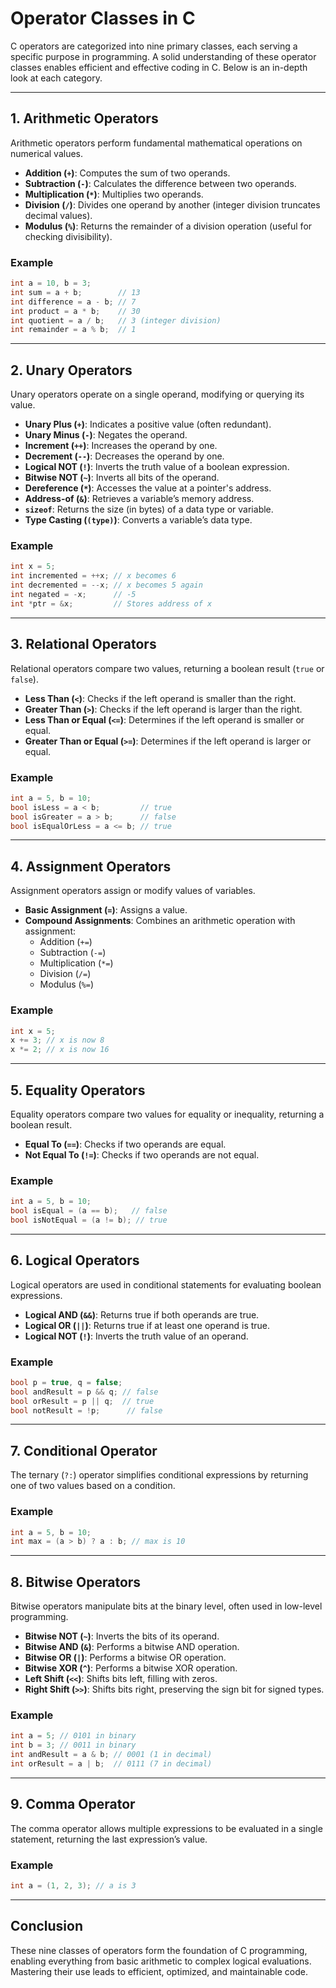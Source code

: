 # Operator Classes in C

C operators are categorized into nine primary classes, each serving a specific purpose in programming. A solid understanding of these operator classes enables efficient and effective coding in C. Below is an in-depth look at each category.

---

## 1. **Arithmetic Operators**

Arithmetic operators perform fundamental mathematical operations on numerical values.

- **Addition (`+`)**: Computes the sum of two operands.
- **Subtraction (`-`)**: Calculates the difference between two operands.
- **Multiplication (`*`)**: Multiplies two operands.
- **Division (`/`)**: Divides one operand by another (integer division truncates decimal values).
- **Modulus (`%`)**: Returns the remainder of a division operation (useful for checking divisibility).

### Example

```c
int a = 10, b = 3;
int sum = a + b;        // 13
int difference = a - b; // 7
int product = a * b;    // 30
int quotient = a / b;   // 3 (integer division)
int remainder = a % b;  // 1
```

---

## 2. **Unary Operators**

Unary operators operate on a single operand, modifying or querying its value.

- **Unary Plus (`+`)**: Indicates a positive value (often redundant).
- **Unary Minus (`-`)**: Negates the operand.
- **Increment (`++`)**: Increases the operand by one.
- **Decrement (`--`)**: Decreases the operand by one.
- **Logical NOT (`!`)**: Inverts the truth value of a boolean expression.
- **Bitwise NOT (`~`)**: Inverts all bits of the operand.
- **Dereference (`*`)**: Accesses the value at a pointer's address.
- **Address-of (`&`)**: Retrieves a variable’s memory address.
- **`sizeof`**: Returns the size (in bytes) of a data type or variable.
- **Type Casting (`(type)`)**: Converts a variable’s data type.

### Example

```c
int x = 5;
int incremented = ++x; // x becomes 6
int decremented = --x; // x becomes 5 again
int negated = -x;      // -5
int *ptr = &x;         // Stores address of x
```

---

## 3. **Relational Operators**

Relational operators compare two values, returning a boolean result (`true` or `false`).

- **Less Than (`<`)**: Checks if the left operand is smaller than the right.
- **Greater Than (`>`)**: Checks if the left operand is larger than the right.
- **Less Than or Equal (`<=`)**: Determines if the left operand is smaller or equal.
- **Greater Than or Equal (`>=`)**: Determines if the left operand is larger or equal.

### Example

```c
int a = 5, b = 10;
bool isLess = a < b;         // true
bool isGreater = a > b;      // false
bool isEqualOrLess = a <= b; // true
```

---

## 4. **Assignment Operators**

Assignment operators assign or modify values of variables.

- **Basic Assignment (`=`)**: Assigns a value.
- **Compound Assignments**: Combines an arithmetic operation with assignment:
  - Addition (`+=`)
  - Subtraction (`-=`)
  - Multiplication (`*=`)
  - Division (`/=`)
  - Modulus (`%=`)

### Example

```c
int x = 5;
x += 3; // x is now 8
x *= 2; // x is now 16
```

---

## 5. **Equality Operators**

Equality operators compare two values for equality or inequality, returning a boolean result.

- **Equal To (`==`)**: Checks if two operands are equal.
- **Not Equal To (`!=`)**: Checks if two operands are not equal.

### Example

```c
int a = 5, b = 10;
bool isEqual = (a == b);   // false
bool isNotEqual = (a != b); // true
```

---

## 6. **Logical Operators**

Logical operators are used in conditional statements for evaluating boolean expressions.

- **Logical AND (`&&`)**: Returns true if both operands are true.
- **Logical OR (`||`)**: Returns true if at least one operand is true.
- **Logical NOT (`!`)**: Inverts the truth value of an operand.

### Example

```c
bool p = true, q = false;
bool andResult = p && q; // false
bool orResult = p || q;  // true
bool notResult = !p;      // false
```

---

## 7. **Conditional Operator**

The ternary (`?:`) operator simplifies conditional expressions by returning one of two values based on a condition.

### Example

```c
int a = 5, b = 10;
int max = (a > b) ? a : b; // max is 10
```

---

## 8. **Bitwise Operators**

Bitwise operators manipulate bits at the binary level, often used in low-level programming.

- **Bitwise NOT (`~`)**: Inverts the bits of its operand.
- **Bitwise AND (`&`)**: Performs a bitwise AND operation.
- **Bitwise OR (`|`)**: Performs a bitwise OR operation.
- **Bitwise XOR (`^`)**: Performs a bitwise XOR operation.
- **Left Shift (`<<`)**: Shifts bits left, filling with zeros.
- **Right Shift (`>>`)**: Shifts bits right, preserving the sign bit for signed types.

### Example

```c
int a = 5; // 0101 in binary
int b = 3; // 0011 in binary
int andResult = a & b; // 0001 (1 in decimal)
int orResult = a | b;  // 0111 (7 in decimal)
```

---

## 9. **Comma Operator**

The comma operator allows multiple expressions to be evaluated in a single statement, returning the last expression’s value.

### Example

```c
int a = (1, 2, 3); // a is 3
```

---

## **Conclusion**

These nine classes of operators form the foundation of C programming, enabling everything from basic arithmetic to complex logical evaluations. Mastering their use leads to efficient, optimized, and maintainable code.
